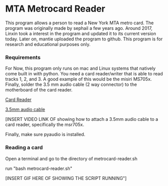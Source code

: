 # MTA Metrocard Reader

This program allows a person to read a New York MTA metro card. The program was originally made by sephail a few years ago. Around 2017, Linxin took a interest in the program and updated it to its current version today.  Later on, mantie uploaded the program to github. This program is for research and educational purposes only. 


### Requirements 

For Now, this program only runs on mac and Linux systems that natively come built in with python. 
You need a card reader/writer that is able to read tracks 1, 2, and 3.  A good example of this would be the misiri MS705x.  Finally, solder the 3.5 mm audio cable (2 way connector) to the motherboard of the card reader.

<a href="https://www.amazon.com/Misiri-MSR705X-Magnetic-Reader-Encoder/dp/B06X91X37T">Card Reader</a>

<a href="https://www.amazon.com/AmazonBasics-3-5mm-Stereo-Audio-Cable/dp/B00NO73MUQ/ref=sr_1_5?ie=UTF8&qid=1503807307&sr=8-5&keywords=3.5mm+audio+cableT">3.5mm audio cable</a> 

[INSERT VIDEO LINK OF showing how to attach a 3.5mm audio cable to a card reader, specifically the msr705x. 

Finally, make sure pyaudio is installed. 

### Reading a card

Open a terminal and go to the directory of metrocard-reader.sh

run "bash metrocard-reader.sh"

[INSERT GIF HERE OF SHOWING THE SCRIPT RUNNING"]

